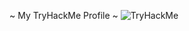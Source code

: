  ~ My TryHackMe Profile ~
 <img src="https://tryhackme-badges.s3.amazonaws.com/HckN1L.png" alt="TryHackMe">
 
